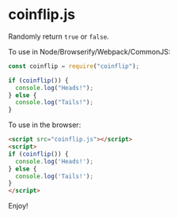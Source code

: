 # coinflip.js

Randomly return `true` or `false`.

To use in Node/Browserify/Webpack/CommonJS:

```js
const coinflip = require("coinflip");

if (coinflip()) {
  console.log("Heads!");
} else {
  console.log("Tails!");
}
```

To use in the browser:

```html
<script src="coinflip.js"></script>
<script>
if (coinflip()) {
  console.log('Heads!');
} else {
  console.log('Tails!');
}
</script>
```

Enjoy!
